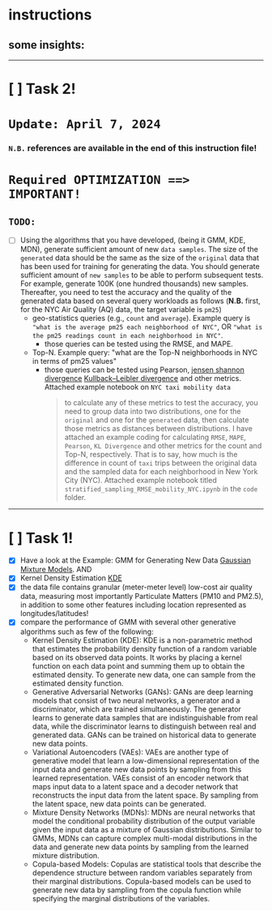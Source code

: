 # instructions
## some insights:
---------------------------------------
<!-- Task 2 -->
# [ ] Task 2! 
# `Update: April 7, 2024`
### `N.B.` references are available in the end of this instruction file!
# `Required OPTIMIZATION ==> IMPORTANT!`
## `TODO:` 
- [ ] Using the algorithms that you have developed, (being it GMM, KDE, MDN), 
generate sufficient amount of new `data samples`. The size of the `generated` data should be the same as the size of the `original` data that has been used for training for generating the data. You should generate sufficient amount of `new samples` to be able to perform subsequent tests. For example, generate 100K (one hundred thousands) new samples. Thereafter, you need to test the accuracy and the quality of the generated data based on several query workloads as follows (**N.B.** first, for the NYC Air Quality (AQ) data, the target variable is `pm25`)
    - geo-statistics queries (e.g., `count` and `average`). Example query is `"what is the average pm25 each neighborhood of NYC"`, OR `"what is the pm25 readings count in each neighborhood in NYC"`. 
        - those queries can be tested using the RMSE, and MAPE.
    - Top-N. Example query: "what are the Top-N neighborhoods in NYC in terms of pm25 values"
        - those queries can be tested using Pearson, [jensen shannon divergence](https://en.wikipedia.org/wiki/Jensen%E2%80%93Shannon_divergence) [Kullback–Leibler divergence](https://en.wikipedia.org/wiki/Kullback%E2%80%93Leibler_divergence) and other metrics. Attached example notebook on `NYC taxi mobility data`
            > to calculate any of these metrics to test the accuracy, you need to group data into two distributions, one for the `original` and one for the `generated` data, then calculate those metrics as distances between distributions.
            > I have attached an example coding for calculating `RMSE`, `MAPE`, `Pearson`, `KL Divergence` and other metrics for the count and Top-N, respectively. That is to say, how much is the difference in count of `taxi` trips between the original data and the sampled data for each neighborhood in New York City (NYC). Attached example notebook titled `stratified_sampling_RMSE_mobility_NYC.ipynb` in the `code` folder.
--------------------------------------
<!-- Task 1 -->
# [ ] Task 1! 
- [X] Have a look at the Example: GMM for Generating New Data [Gaussian Mixture Models](https://jakevdp.github.io/PythonDataScienceHandbook/05.12-gaussian-mixtures.html). AND
- [X] Kernel Density Estimation [KDE](https://jakevdp.github.io/PythonDataScienceHandbook/05.13-kernel-density-estimation.html)
- [X] the data file contains granular (meter-meter level) low-cost air quality data, measuring most importantly Particulate Matters (PM10 and PM2.5), in addition to some other features including location represented as longitudes/latitudes!
- [X] compare the performance of GMM with several other generative algorithms such as few of the following:
    - Kernel Density Estimation (KDE): KDE is a non-parametric method that estimates the probability density function of a random variable based on its observed data points. It works by placing a kernel function on each data point and summing them up to obtain the estimated density. To generate new data, one can sample from the estimated density function.
    - Generative Adversarial Networks (GANs): GANs are deep learning models that consist of two neural networks, a generator and a discriminator, which are trained simultaneously. The generator learns to generate data samples that are indistinguishable from real data, while the discriminator learns to distinguish between real and generated data. GANs can be trained on historical data to generate new data points.
    - Variational Autoencoders (VAEs): VAEs are another type of generative model that learn a low-dimensional representation of the input data and generate new data points by sampling from this learned representation. VAEs consist of an encoder network that maps input data to a latent space and a decoder network that reconstructs the input data from the latent space. By sampling from the latent space, new data points can be generated.
    - Mixture Density Networks (MDNs): MDNs are neural networks that model the conditional probability distribution of the output variable given the input data as a mixture of Gaussian distributions. Similar to GMMs, MDNs can capture complex multi-modal distributions in the data and generate new data points by sampling from the learned mixture distribution.
    - Copula-based Models: Copulas are statistical tools that describe the dependence structure between random variables separately from their marginal distributions. Copula-based models can be used to generate new data by sampling from the copula function while specifying the marginal distributions of the variables.

